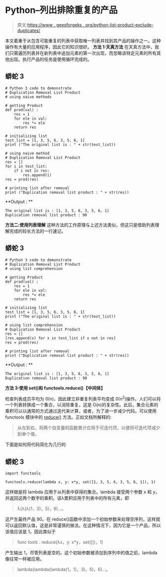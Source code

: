 # Python–列出排除重复的产品

> 原文:[https://www . geesforgeks . org/python-list-product-exclude-duplicates/](https://www.geeksforgeeks.org/python-list-product-excluding-duplicates/)

本文着重于从包含可能重复的列表中获取唯一列表并找到其产品的操作之一。这种操作有大量的应用程序，因此它的知识很好。
**方法 1:天真方法**
在天真方法中，我们只需遍历列表并在新列表中追加元素的第一次出现，而忽略该特定元素的所有其他出现。执行产品的任务是使用循环完成的。

## 蟒蛇 3

```
# Python 3 code to demonstrate
# Duplication Removal List Product
# using naive methods

# getting Product
def prod(val) :
    res = 1
    for ele in val:
        res *= ele
    return res 

# initializing list
test_list = [1, 3, 5, 6, 3, 5, 6, 1]
print ("The original list is : " + str(test_list))

# using naive method
# Duplication Removal List Product
res = []
for i in test_list:
    if i not in res:
        res.append(i)
res = prod(res)

# printing list after removal
print ("Duplication removal list product : " + str(res))
```

**Output : **

```
The original list is : [1, 3, 5, 6, 3, 5, 6, 1]
Duplication removal list product : 90
```

**方法二:使用列表理解**
这种方法的工作原理与上述方法类似，但这只是借助列表理解完成的较长方法的一行速记。

## 蟒蛇 3

```
# Python 3 code to demonstrate
# Duplication Removal List Product
# using list comprehension

# getting Product
def prod(val) :
    res = 1
    for ele in val:
        res *= ele
    return res 

# initializing list
test_list = [1, 3, 5, 6, 3, 5, 6, 1]
print ("The original list is : " + str(test_list))

# using list comprehension
# Duplication Removal List Product
res = []
[res.append(x) for x in test_list if x not in res]
res = prod(res)

# printing list after removal
print ("Duplication removal list product : " + str(res))
```

**Output : **

```
The original list is : [1, 3, 5, 6, 3, 5, 6, 1]
Duplication removal list product : 90
```

**方法 3:使用 set()和 functools.reduce()【中间体】**

检查列表成员平均为 0(n)，因此建立非重复列表平均变成 0(n<sup>2</sup>)操作。人们可以将一个列表转换成一个集合，以消除重复，这是 O(n)的复杂性。此后，集合元素的乘积可以以通常的方式通过迭代来计算，或者，为了进一步减少代码，可以使用 functools 模块中的 [reduce()](https://docs.python.org/3/library/functools.html#functools.reduce) 方法。正如文档所解释的:

> 从左到右，将两个自变量的函数累计应用于可迭代项，以便将可迭代项减少到单个值。

下面是如何将代码简化为几行的

## 蟒蛇 3

```
import functools

functools.reduce(lambda x, y: x*y, set([1, 3, 5, 6, 3, 5, 6, 1]), 1)
```

这样做是将 lambda 应用于从列表中获得的集合。lambda 接受两个参数 x 和 y，并返回这两个数字的乘积。该λ累积应用于列表中的所有元素，即

> λ(λ(λ(1，3)，5)，6)…。

这产生最终产品 90。在 reduce()函数中添加一个初始参数来处理空序列，这样就可以返回默认值，这是非常谨慎的做法。在这种情况下，因为它是一个产品，所以该值应该是 1。因此类似于

> func tools . reduce(λx，y: x*y，set([])，1)

产生输出 1，尽管列表是空的。这个初始参数被添加到序列中的值之前，lambda 像往常一样被应用。

> lambda(lambda(lambda(1，1)，3)，5)，6)…。